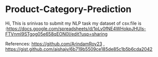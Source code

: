 # Product-Category-Prediction
Hi,
This is srinivas to submit my NLP task
my dataset of csv.file is :https://docs.google.com/spreadsheets/d/1pLv0fNE4WHokpJHUIs-FTVnmI9STgog05e658qEON0I/edit?usp=sharing

References:
https://github.com/ArindamRoy23 , 
https://gist.github.com/aishajv/6b719b5509ce185de85c1b5b6cda2042



